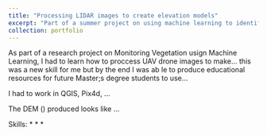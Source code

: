```yaml
---
title: "Processing LIDAR images to create elevation models"
excerpt: "Part of a summer project on using machine learning to identify plant species from drone images. Learned to use pix4dmapper and QGIS to process LIDAR images into an elevation model (DEM), as well as creating an educational resource to help taught Master's students at the University of Glasgow to do the same.<br/><img src='/images/stew_point_cloud.png' width='400'>"
collection: portfolio
---
```


As part of a research project on Monitoring Vegetation usign Machine Learning, I had to learn how to proccess UAV drone images to make... this was a new skill for me but by the end I was ab le to produce educational resources for future Master;s degree students to use...

I had to work in QGIS, Pix4d, ...

The DEM () produced looks like ...

Skills:
 *
 *
 *